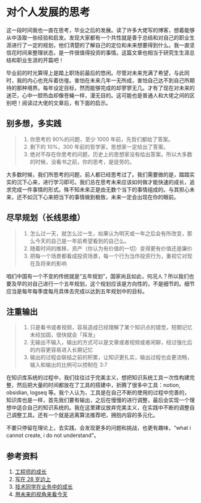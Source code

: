 # 对个人发展的思考


这一段时间我也一直在思考，毕业之后的发展。读了许多大佬写的博客，想着能够从中汲取一些经验和启发。发现大家都有一个共性就是善于总结和对自己的职业生涯进行了一定的规划，他们清楚的了解自己的定位和未来想要得到什么。我一直坚信花时间来整理状态，是一件很值得投资的事情。这篇文章也相当于研究生生涯总结和职业生涯的开篇吧！

毕业前的时光算得上是踏上职场前最后的悠闲。尽管对未来充满了希望，与此同时，我的内心也充斥着彷徨。害怕在未来几年一无所成，害怕自己达不到自己所期待的那种境界。每年设定目标，然而能够完成的却寥寥无几。才有了现在对未来的迷茫，心中一腔热血却像苍蝇一样，漫无目的。这可能也是普通人和大佬之间的区别吧！阅读过大佬的文章后，有下面的启示。

## 别多想，多实践

> 1. 你思考的 90%的问题，至少 1000 年前，先哲们都给了答案。
> 2. 剩下的 10%，300 年前的哲学家，思想家一定给出了答案。
> 3. 绝对不存在你思考的问题，历史上的思想家没有给出答案。所以大多数的时候，没看书之前，你的思考，是徒劳的。

大多数时候，我们所思考的问题，前人都已经思考过了。我们需要做的是，踏踏实实的沉下心来，进行学习即可。我们总在思考未来应该如何做才能快速的成长，追求完成一件事情的形式。殊不知未来正是由无数个当下的事情组成的。与其担心未来，还不如沉下心来把当下的事情做到极致，未来一定会出现在你的眼前。

## 尽早规划（长线思维）

> 1. 怎么过一天，就怎么过一生，如果认为明天或一年之后会有所改变，那么今天的自己是一年前希望看到的自己么。
> 2. 随着时间的推移，资产（你认为有价值的一切）变得更有价值还是廉价
> 3. 把每一个场景都看成投资场景，每一个行为当作投资行为，重视它对现在及将来的影响

咱们中国有一个不变的传统就是“五年规划”，国家尚且如此，何况人？所以我们也要及早的对自己进行一个五年规划，这个规划应该是方向性的，不是细节的。细节应当是每年每季度每月具体去完成以达到五年规划中的目标。

## 注重输出

> 1. 只是看书或者视频，容易造成已经理解了某个知识点的错觉，短期记忆未经加固，很快就会「挥发」
> 2. 无输出不输入，输出的方式可以是文章或者视频或者闲聊，经过强化后的内容更容易进入长期记忆
> 3. 输出的过程会联结之前的积累，让知识更扎实，输出过程也会更流畅，输入和输出的比例可以控制在 3:7

在知识库系统的过程中，我们往往过于完美主义，想把知识系统工具一次性构建完整，然后把大量的时间都放在了工具的搭建中，折腾了很多中工具：notion, obsidian, logseq 等。我个人认为，工具是在自己不断的使用的过程中完善的，知识库也是一样，首先我们要有输出，之后在慢慢的进行调整，最后会实现一个理想中适合自己的知识系统的。我在这里建议放弃完美主义，在实践中不断的调整自己调整工具。还有一个就是逃离算法推荐吧，拥抱内容的多元化。

不要只停留在理论上，去实践，会发现更多的问题和挑战，也更有趣味，“what i cannot create, i do not understand”。

## 参考资料

1. [工程师的成长](https://limboy.me/posts/eng-growth/)
2. [写在 28 岁边上](https://yishi.io/28-years-old-summary/)
3. [技术同学在业务中的成长](http://www.barretlee.com/blog/2020/08/17/growth-in-work/)
4. [用未来的视角来看今天](http://www.barretlee.com/blog/2020/06/16/look-from-future/)

